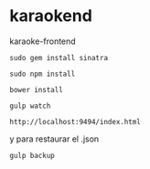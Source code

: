 # karaokend
karaoke-frontend

```
sudo gem install sinatra
```

```
sudo npm install
```

```
bower install
```

```
gulp watch
```

```
http://localhost:9494/index.html
```

y para restaurar el .json

```
gulp backup
```
